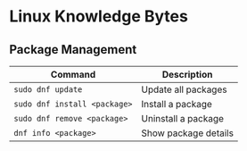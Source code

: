 # Linux Knowledge Bytes
## Package Management
| Command | Description |
| --- | --- |
| `sudo dnf update` | Update all packages |
| `sudo dnf install <package>` | Install a package |
| `sudo dnf remove <package>` | Uninstall a package |
| `dnf info <package>` | Show package details |